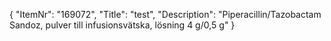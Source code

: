 {
  "ItemNr": "169072",
  "Title": "test",
  "Description": "Piperacillin/Tazobactam Sandoz, pulver till infusionsvätska, lösning 4 g/0,5 g"
}